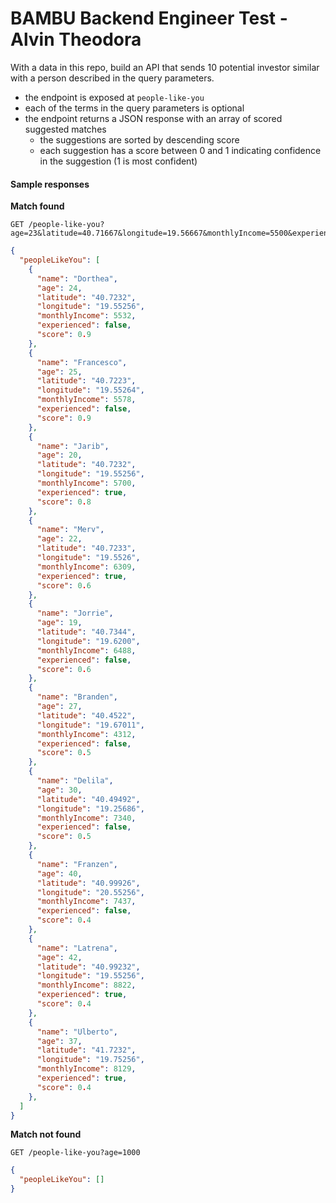 # BAMBU Backend Engineer Test - Alvin Theodora

With a data in this repo, build an API that sends 10 potential investor similar with a person described in the query parameters.

- the endpoint is exposed at `people-like-you`
- each of the terms in the query parameters is optional
- the endpoint returns a JSON response with an array of scored suggested matches
    - the suggestions are sorted by descending score
    - each suggestion has a score between 0 and 1 indicating confidence in the suggestion (1 is most confident)

#### Sample responses

**Match found**

    GET /people-like-you?age=23&latitude=40.71667&longitude=19.56667&monthlyIncome=5500&experienced=false

```json
{
  "peopleLikeYou": [
    {
      "name": "Dorthea",
      "age": 24,
      "latitude": "40.7232",
      "longitude": "19.55256",
      "monthlyIncome": 5532,
      "experienced": false, 
      "score": 0.9
    },
    {
      "name": "Francesco",
      "age": 25,
      "latitude": "40.7223",
      "longitude": "19.55264",
      "monthlyIncome": 5578,
      "experienced": false,
      "score": 0.9
    },
    {
      "name": "Jarib",
      "age": 20,
      "latitude": "40.7232",
      "longitude": "19.55256",
      "monthlyIncome": 5700,
      "experienced": true,
      "score": 0.8
    },
    {
      "name": "Merv",
      "age": 22,
      "latitude": "40.7233",
      "longitude": "19.5526",
      "monthlyIncome": 6309,
      "experienced": true,
      "score": 0.6
    },
    {
      "name": "Jorrie",
      "age": 19,
      "latitude": "40.7344",
      "longitude": "19.6200",
      "monthlyIncome": 6488,
      "experienced": false,
      "score": 0.6
    },
    {
      "name": "Branden",
      "age": 27,
      "latitude": "40.4522",
      "longitude": "19.67011",
      "monthlyIncome": 4312,
      "experienced": false,
      "score": 0.5
    },
    {
      "name": "Delila",
      "age": 30,
      "latitude": "40.49492",
      "longitude": "19.25686",
      "monthlyIncome": 7340,
      "experienced": false,
      "score": 0.5
    },
    {
      "name": "Franzen",
      "age": 40,
      "latitude": "40.99926",
      "longitude": "20.55256",
      "monthlyIncome": 7437,
      "experienced": false,
      "score": 0.4
    },
    {
      "name": "Latrena",
      "age": 42,
      "latitude": "40.99232",
      "longitude": "19.55256",
      "monthlyIncome": 8822,
      "experienced": true,
      "score": 0.4
    },
    {
      "name": "Ulberto",
      "age": 37,
      "latitude": "41.7232",
      "longitude": "19.75256",
      "monthlyIncome": 8129,
      "experienced": true,
      "score": 0.4
    },
  ]
}
```

**Match not found**

    GET /people-like-you?age=1000

```json
{
  "peopleLikeYou": []
}
```
